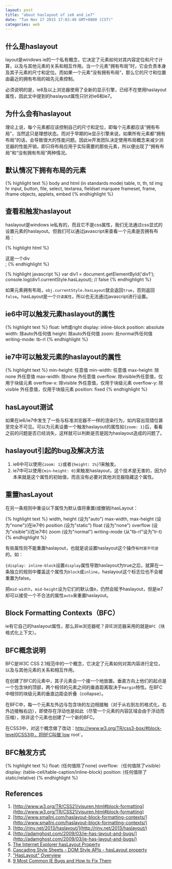 ```yaml
---
layout: post
title: "about haslayout of ie6 and ie7"
date: "Tue Nov 17 2015 17:03:49 GMT+0800 (CST)"
categories: web
---
```


什么是haslayout
-----

layout是windows ie的一个私有概念，它决定了元素如何对其内容定位和尺寸计算，以及与其他元素的关系和相互作用。当一个元素“拥有布局”时，它会负责本身及其子元素的尺寸和定位。而如果一个元素“没有拥有布局”，那么它的尺寸和位置由最近的拥有布局的祖先元素控制。

必须说明的是，ie8及以上浏览器使用了全新的显示引擎，已经不在使用haslayout属性，因此文中提到的haslayout属性只针对ie6和ie7。

为什么会有haslayout
-----

理论上说，每个元素都应该控制自己的尺寸和定位，即每个元素都应该“拥有布局”，当然这只是理想状态。而对于早期的ie显示引擎来说，如果所有元素都“拥有布局”的话，会导致很大的性能问题。因此ie开发团队决定使用布局概念来减少浏览器的性能开销，即只将布局应用于实际需要的那些元素，所以便出现了“拥有布局”和“没有拥有布局”两种情况。

默认情况下拥有布局的元素
-----

{% highlight text %}
body and html (in standards mode)
table, tr, th, td
img
hr
input, button, file, select, textarea, fieldset
marquee
frameset, frame, iframe
objects, applets, embed
{% endhighlight %}

查看和触发haslayout
-----

haslayout是windows ie私有的，而且它不是css属性，我们无法通过css显式的设置元素的haslayout。但我们可以通过javascript来查看一个元素是否拥有布局：

{% highlight html %}
<div id="div1">这是一个div</div>;
{% endhighlight %}

{% highlight javascript %}
var div1 = document.getElementById('div1');
console.log(div1.currentStyle.hasLayout);
// false
{% endhighlight %}

如果元素拥有布局，`obj.currentStyle.hasLayout`就会返回`true`，否则返回`false`。hasLayout是一个`只读属性`，所以也无法通过javascript进行设置。

ie6中可以触发元素haslayout的属性
-----

{% highlight text %}
float: left或right
display: inline-block
position: absolute
width: 除auto外任何值
height: 除auto外任何值
zoom: 处normal外任何值
writing-mode: tb-rl
{% endhighlight %}

ie7中可以触发元素的haslayout的属性
-----

{% highlight text %}
min-height: 任意值
min-width: 任意值
max-height: 除none 外任意值
max-width: 除none 外任意值
overflow: 除visible外任意值，仅用于块级元素
overflow-x: 除visible 外任意值，仅用于块级元素
overflow-y: 除visible 外任意值，仅用于块级元素
position: fixed
{% endhighlight %}

hasLayout测试
-----

如果在ie6/ie7中发生了一些与标准浏览器不一样的渲染行为，如内容出现错位甚至完全不可见。可以为元素设置一个触发haslayout的属性如`{zoom: 1}`后，看看之前的问题是否已经消失，这样就可以判断是否是因为haslayout造成的问题了。

haslayout引起的bug及解决方法
-----

1. ie6中可以使用`{zoom: 1}`或者`{height: 1%}`1来触发。
2. ie7中可以使用`{min-height: 0}`来触发haslayout，这个技术是无害的，因为0本来就是这个属性的初始值，而且没有必要对其他浏览器隐藏这个属性。

重置hasLayout
-----

在另一条规则中重设以下属性为默认值将重置(或撤销)hasLayout：

{% highlight text %}
width, height (设为"auto")
max-width, max-height (设为"none")(在ie7中)
position (设为"static")
float (设为"none")
overflow (设为"visible")(在ie7中)
zoom (设为"normal")
writing-mode (从"tb-rl"设为"lr-t)
{% endhighlight %}

有些属性则不能重置haslayout，也就是说设置haslayout这个操作`有时是不可逆`的。如：

`{display: inline-block`设置`display`属性导致haslayout为true之后，就算在一条独立的规则中覆盖这个属性为`block`或`inline`，haslayout这个标志位也不会被重置为false。

把`mid-width`，`mid-height`设为它们的默认值`0`，仍然会赋予haslayout，但是ie7却可以接受一个不合法的属性`auto`来重置haslayout。

Block Formatting Contexts（BFC）
-----

ie有它自己的haslayout属性，那么非ie浏览器呢？非IE浏览器采用的就是`BFC`（块格式化上下文）。

BFC概念说明
-----

BFC是W3C CSS 2.1规范中的一个概念，它决定了元素如何对其内容进行定位，以及与其他元素的关系和相互作用。

在创建了BFC的元素中，其子元素会一个接一个地放置。垂直方向上他们的起点是一个包含块的顶部，两个相邻的元素之间的垂直距离取决于`margin`特性。在BFC中相邻的块级元素的垂直边距会折叠（collapse）。

在BFC中，每一个元素左外边与包含块的左边相接触（对于从右到左的格式化，右外边接触右边），即使存在浮动也是如此（尽管一个元素的内容区域会由于浮动而压缩），除非这个元素也创建了一个新的BFC。

在CSS3中，对这个概念做了改动：http://www.w3.org/TR/css3-box/#block-level0CSS3中，将BFC叫做`low root`。

BFC触发方式
-----

{% highlight text %}
float: (任何值除了none)
overflow:（任何值除了visible）
display: (table-cell/table-caption/inline-block)
position: (任何值除了static/relative)
{% endhighlight %}

References
-----

1. [http://www.w3.org/TR/CSS21/visuren.html#block-formatting](http://www.w3.org/TR/CSS21/visuren.html#block-formatting)
2. [http://www.smallni.com/haslayout-block-formatting-contexts/](http://www.smallni.com/haslayout-block-formatting-contexts/)
3. [http://riny.net/2013/haslayout/](http://riny.net/2013/haslayout/)
4. [http://adamghost.com/2009/03/ie-has-layout-and-bugs/](http://adamghost.com/2009/03/ie-has-layout-and-bugs/)
5. [The Internet Explorer hasLayout Property](http://www.sitepoint.com/web-foundations/internet-explorer-haslayout-property/)
6. [Cascading Style Sheets - DOM Style APIs - hasLayout property](https://msdn.microsoft.com/en-us/library/ms530764.aspx)
7. ["HasLayout" Overview](https://msdn.microsoft.com/en-us/library/bb250481.aspx)
8. [9 Most Common IE Bugs and How to Fix Them](http://code.tutsplus.com/tutorials/9-most-common-ie-bugs-and-how-to-fix-them--net-7764)
